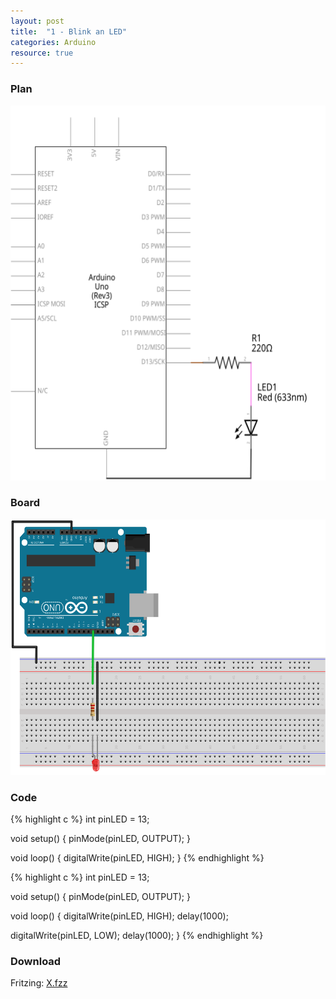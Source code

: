 ```yaml
---
layout: post
title:  "1 - Blink an LED"
categories: Arduino
resource: true
---
```


### Plan

<div class="schaltplan">
	<img src="/images/fritzing/arduino/led_blink_Schaltplan.svg" width="800" height="600" alt="wiring plan" />
</div>

### Board

<img src="/images/fritzing/arduino/led_blink_Steckplatine.svg" width="584" height="409" alt="bread board" />

### Code

{% highlight c %}
int pinLED = 13;

void setup() {
  pinMode(pinLED, OUTPUT);
}

void loop() {
  digitalWrite(pinLED, HIGH);
}
{% endhighlight %}

{% highlight c %}
int pinLED = 13;

void setup() {
  pinMode(pinLED, OUTPUT);
}

void loop() {
  digitalWrite(pinLED, HIGH);
  delay(1000);

  digitalWrite(pinLED, LOW);
  delay(1000);
}
{% endhighlight %}

### Download

Fritzing: [X.fzz](/images/fritzing/X.fzz)
